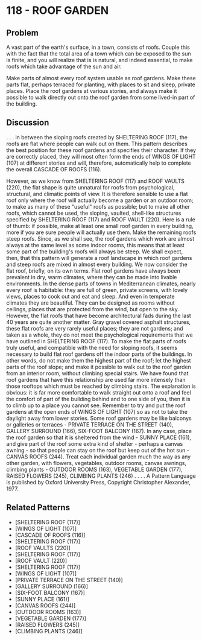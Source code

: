# 118 - ROOF GARDEN

## Problem

A vast part of the earth's surface, in a town, consists of roofs. Couple this with the fact that the total area of a town which can be exposed to the sun is finite, and you will realize that is is natural, and indeed essential, to make roofs which take advantage of the sun and air.

Make parts of almost every roof system usable as roof gardens. Make these parts flat, perhaps terraced for planting, with places to sit and sleep, private places. Place the roof gardens at various stories, and always make it possible to walk directly out onto the roof garden from some lived-in part of the building.

## Discussion

. . . in between the sloping roofs created by SHELTERING ROOF (117), the roofs are flat where people can walk out on them. This pattern describes the best position for these roof gardens and specifies their character. If they are correctly placed, they will most often form the ends of WINGS OF LIGHT (107) at different stories and will, therefore, automatically help to complete the overall CASCADE OF ROOFS (116).

However, as we know from SHELTERING ROOF (117) and ROOF VAULTS (220), the flat shape is quite unnatural for roofs from psychological, structural, and climatic points of view. It is therefore sensible to use a flat roof only where the roof will actually become a garden or an outdoor room; to make as many of these "useful" roofs as possible; but to make all other roofs, which cannot be used, the sloping, vaulted, shell-like structures specified by SHELTERING ROOF (117) and ROOF VAULT (220). Here is a rule of thumb: if possible, make at least one small roof garden in every building, more if you are sure people will actually use them. Make the remaining roofs steep roofs. Since, as we shall see, the roof gardens which work are almost always at the same level as some indoor rooms, this means that at least some part of the building's roofs will always be steep. We shall expect, then, that this pattern will generate a roof landscape in which roof gardens and steep roofs are mixed in almost every building. We now consider the flat roof, briefly, on its own terms. Flat roof gardens have always been prevalent in dry, warm climates, where they can be made into livable environments. In the dense parts of towns in Mediterranean climates, nearly every roof is habitable: they are full of green, private screens, with lovely views, places to cook out and eat and sleep. And even in temperate climates they are beautiful. They can be designed as rooms without ceilings, places that are protected from the wind, but open to the sky. However, the flat roofs that have become architectural fads during the last 40 years are quite another matter. Gray gravel covered asphalt structures, these flat roofs are very rarely useful places; they are not gardens; and taken as a whole, they do not meet the psychological requirements that we have outlined in SHELTERING ROOF (117). To make the flat parts of roofs truly useful, and compatible with the need for sloping roofs, it seems necessary to build flat roof gardens off the indoor parts of the buildings. In other words, do not make them the highest part of the roof; let the highest parts of the roof slope; and make it possible to walk out to the roof garden from an interior room, without climbing special stairs. We have found that roof gardens that have this relationship are used far more intensely than those rooftops which must be reached by climbing stairs. The explanation is obvious: it is far more comfortable to walk straight out onto a roof and feel the comfort of part of the building behind and to one side of you, then it is to climb up to a place you cannot see. Remember to try and put the roof gardens at the open ends of WINGS OF LIGHT (107) so as not to take the daylight away from lower stories. Some roof gardens may be like balconys or galleries or terraces - PRIVATE TERRACE ON THE STREET (140), GALLERY SURROUND (166), SIX-FOOT BALCONY (167). In any case, place the roof garden so that it is sheltered from the wind - SUNNY PLACE (161), and give part of the roof some extra kind of shelter - perhaps a canvas awning - so that people can stay on the roof but keep out of the hot sun - CANVAS ROOFS (244). Treat each individual garden much the way as any other garden, with flowers, vegetables, outdoor rooms, canvas awnings, climbing plants - OUTDOOR ROOMS (163), VEGETABLE GARDEN (177), RAISED FLOWERS (245), CLIMBING PLANTS (246) . . . . A Pattern Language is published by Oxford University Press, Copyright Christopher Alexander, 1977.

## Related Patterns

- [SHELTERING ROOF (117)]
- [WINGS OF LIGHT (107)]
- [CASCADE OF ROOFS (116)]
- [SHELTERING ROOF (117)]
- [ROOF VAULTS (220)]
- [SHELTERING ROOF (117)]
- [ROOF VAULT (220)]
- [SHELTERING ROOF (117)]
- [WINGS OF LIGHT (107)]
- [PRIVATE TERRACE ON THE STREET (140)]
- [GALLERY SURROUND (166)]
- [SIX-FOOT BALCONY (167)]
- [SUNNY PLACE (161)]
- [CANVAS ROOFS (244)]
- [OUTDOOR ROOMS (163)]
- [VEGETABLE GARDEN (177)]
- [RAISED FLOWERS (245)]
- [CLIMBING PLANTS (246)]
